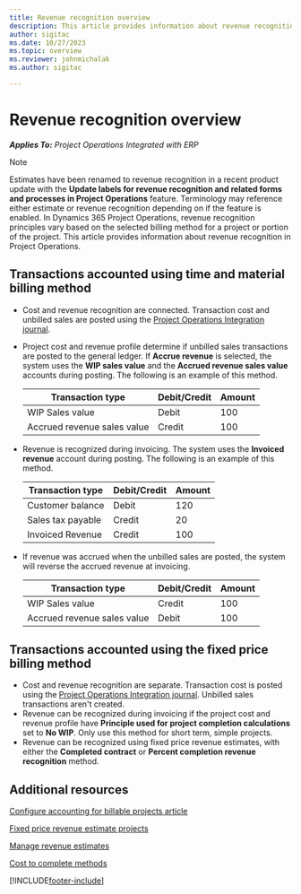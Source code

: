 ```yaml
---
title: Revenue recognition overview
description: This article provides information about revenue recognition in Project Operations.
author: sigitac
ms.date: 10/27/2023
ms.topic: overview
ms.reviewer: johnmichalak
ms.author: sigitac

---
```


# Revenue recognition overview

_**Applies To:** Project Operations Integrated with ERP_
 > [!NOTE]
   > Estimates have been renamed to revenue recognition in a recent product update with the **Update labels for revenue recognition and related forms and processes in Project Operations** feature. Terminology may reference either estimate or revenue recognition depending on if the feature is enabled.
In Dynamics 365 Project Operations, revenue recognition principles vary based on the selected billing method for a project or portion of the project. This article provides information about revenue recognition in Project Operations.

## Transactions accounted using time and material billing method

- Cost and revenue recognition are connected. Transaction cost and unbilled sales are posted using the [Project Operations Integration journal](../project-accounting/project-operations-integration-journal.md).
- Project cost and revenue profile determine if unbilled sales transactions are posted to the general ledger. If **Accrue revenue** is selected, the system uses the **WIP sales value** and the **Accrued revenue sales value** accounts during posting. The following is an example of this method.  

  | Transaction type | Debit/Credit | Amount |
  | --- | --- | --- |
  | WIP Sales value | Debit | 100 |
  | Accrued revenue sales value | Credit | 100 |

- Revenue is recognized during invoicing. The system uses the **Invoiced revenue** account during posting. The following is an example of this method.  

  | Transaction type | Debit/Credit | Amount |
  | --- | --- | --- |
  | Customer balance | Debit | 120 |
  | Sales tax payable | Credit | 20 |
  | Invoiced Revenue | Credit | 100 |

- If revenue was accrued when the unbilled sales are posted, the system will reverse the accrued revenue at invoicing.

  | Transaction type | Debit/Credit | Amount |
  | --- | --- | --- |
  | WIP Sales value | Credit | 100 |
  | Accrued revenue sales value | Debit | 100 |

## Transactions accounted using the fixed price billing method

- Cost and revenue recognition are separate. Transaction cost is posted using the [Project Operations Integration journal](../project-accounting/project-operations-integration-journal.md). Unbilled sales transactions aren't created.
- Revenue can be recognized during invoicing if the project cost and revenue profile have **Principle used for project completion calculations** set to **No WIP**. Only use this method for short term, simple projects.
- Revenue can be recognized using fixed price revenue estimates, with either the **Completed contract** or **Percent completion revenue recognition** method.

## Additional resources
[Configure accounting for billable projects article](../project-accounting/configure-accounting-billable-projects.md)

[Fixed price revenue estimate projects](rev-rec-percentage-completion-method.md)

[Manage revenue estimates](rev-rec-completed-contract-method.md)

[Cost to complete methods](cost-complete-methods.md)


[!INCLUDE[footer-include](../includes/footer-banner.md)]